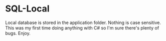 # SQL-Local
Local database is stored in the application folder.
Nothing is case sensitive.
This was my first time doing anything with C# so I'm sure there's plenty of bugs. 
Enjoy.
